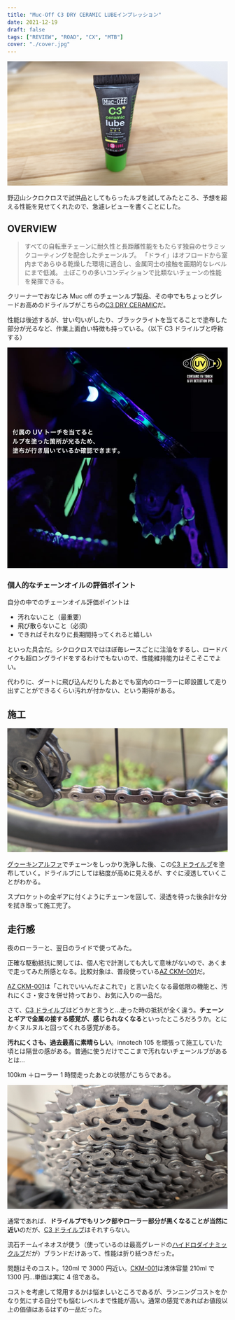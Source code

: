 ```yaml
---
title: "Muc-Off C3 DRY CERAMIC LUBEインプレッション"
date: 2021-12-19
draft: false
tags: ["REVIEW", "ROAD", "CX", "MTB"]
cover: "./cover.jpg"
---
```


![アイキャッチ](./cover.jpg)

野辺山シクロクロスで試供品としてもらったルブを試してみたところ、予想を超える性能を見せてくれたので、急遽レビューを書くことにした。

## OVERVIEW

<LinkBox url="https://www.amazon.co.jp/dp/B07SYYN2J6/" isAmazonLink />

> すべての自転車チェーンに耐久性と長距離性能をもたらす独自のセラミックコーティングを配合したチェーンルブ。
> 「ドライ」はオフロードから室内まであらゆる乾燥した環境に適合し、金属同士の接触を画期的なレベルにまで低減。
> 土ぼこりの多いコンディションで比類ないチェーンの性能を発揮できる。

クリーナーでおなじみ Muc off のチェーンルブ製品、その中でもちょっとグレードお高めのドライルブがこちらの[C3 DRY CERAMIC](https://amzn.to/3GSWcto)だ。

性能は後述するが、甘い匂いがしたり、ブラックライトを当てることで塗布した部分が光るなど、作業上面白い特徴も持っている。（以下 C3 ドライルブと呼称する）

![商品ページより](./sample.jpg)

### 個人的なチェーンオイルの評価ポイント

自分の中でのチェーンオイル評価ポイントは

- 汚れないこと（最重要）
- 飛び散らないこと（必須）
- できればそれなりに長期間持ってくれると嬉しい

といった具合だ。シクロクロスではほぼ毎レースごとに注油をするし、ロードバイクも超ロングライドをするわけでもないので、性能維持能力はそこそこでよい。

代わりに、ダートに飛び込んだりしたあとでも室内のローラーに即設置して走り出すことができるくらい汚れが付かない、という期待がある。

## 施工

![特徴的な緑のオイル](./green.jpg)

[グゥーキンアルファ](https://amzn.to/3p6y1BF)でチェーンをしっかり洗浄した後、この[C3 ドライルブ](https://amzn.to/3GSWcto)を塗布していく。ドライルブにしては粘度が高めに見えるが、すぐに浸透していくことがわかる。

スプロケットの全ギアに付くようにチェーンを回して、浸透を待った後余計な分を拭き取って施工完了。

## 走行感

夜のローラーと、翌日のライドで使ってみた。

正確な駆動抵抗に関しては、個人宅で計測しても大して意味がないので、あくまで走ってみた所感となる。比較対象は、普段使っている[AZ CKM-001](https://amzn.to/3yC0B0N)だ。

<LinkBox url="https://blog.gensobunya.net/post/2021/08/ckm-001/" />

[AZ CKM-001](https://amzn.to/3yC0B0N)は「これでいいんだよこれで」と言いたくなる最低限の機能と、汚れにくさ・安さを併せ持っており、お気に入りの一品だ。

さて、[C3 ドライルブ](https://amzn.to/3GSWcto)はどうかと言うと…走った時の抵抗が全く違う。**チェーンとギアで金属の接する感覚が、感じられなくなる**といったところだろうか。とにかくヌルヌルと回ってくれる感覚がある。

**汚れにくさも、過去最高に素晴らしい**。innotech 105 を頑張って施工していた頃とは隔世の感がある。普通に使うだけでここまで汚れないチェーンルブがあるとは…

100km ＋ローラー 1 時間走ったあとの状態がこちらである。

![走行後もほぼ黒くならない](./after_ride.jpg)

通常であれば、**ドライルブでもリンク部やローラー部分が黒くなることが当然に近い**のだが、[C3 ドライルブ](https://amzn.to/3GSWcto)はそれすらない。

流石チームイネオスが使う（使っているのは最高グレードの[ハイドロダイナミックルブ](https://amzn.to/3FcM4es)だが）ブランドだけあって、性能は折り紙つきだった。

問題はそのコスト。120ml で 3000 円近い。[CKM-001](https://amzn.to/3yC0B0N)は液体容量 210ml で 1300 円…単価は実に 4 倍である。

コストを考慮して常用するかは悩ましいところであるが、ランニングコストをかなり気にする自分でも悩むレベルまで性能が高い。通常の感覚であればお値段以上の価値はあるはずの一品だった。

<LinkBox url="https://www.amazon.co.jp/dp/B07SYYN2J6/" isAmazonLink />
